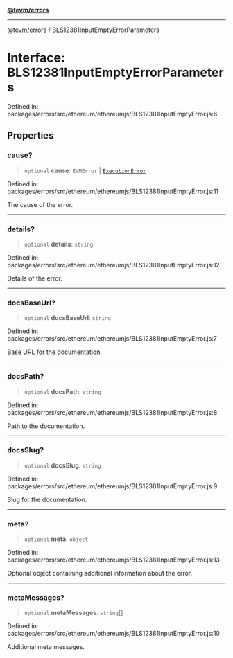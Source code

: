 [**@tevm/errors**](../README.md)

***

[@tevm/errors](../globals.md) / BLS12381InputEmptyErrorParameters

# Interface: BLS12381InputEmptyErrorParameters

Defined in: packages/errors/src/ethereum/ethereumjs/BLS12381InputEmptyError.js:6

## Properties

### cause?

> `optional` **cause**: `EVMError` \| [`ExecutionError`](../classes/ExecutionError.md)

Defined in: packages/errors/src/ethereum/ethereumjs/BLS12381InputEmptyError.js:11

The cause of the error.

***

### details?

> `optional` **details**: `string`

Defined in: packages/errors/src/ethereum/ethereumjs/BLS12381InputEmptyError.js:12

Details of the error.

***

### docsBaseUrl?

> `optional` **docsBaseUrl**: `string`

Defined in: packages/errors/src/ethereum/ethereumjs/BLS12381InputEmptyError.js:7

Base URL for the documentation.

***

### docsPath?

> `optional` **docsPath**: `string`

Defined in: packages/errors/src/ethereum/ethereumjs/BLS12381InputEmptyError.js:8

Path to the documentation.

***

### docsSlug?

> `optional` **docsSlug**: `string`

Defined in: packages/errors/src/ethereum/ethereumjs/BLS12381InputEmptyError.js:9

Slug for the documentation.

***

### meta?

> `optional` **meta**: `object`

Defined in: packages/errors/src/ethereum/ethereumjs/BLS12381InputEmptyError.js:13

Optional object containing additional information about the error.

***

### metaMessages?

> `optional` **metaMessages**: `string`[]

Defined in: packages/errors/src/ethereum/ethereumjs/BLS12381InputEmptyError.js:10

Additional meta messages.
